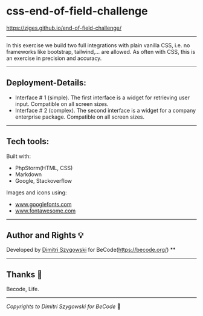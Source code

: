 # css-end-of-field-challenge
https://ziges.github.io/end-of-field-challenge/
***
In this exercise we build two full integrations with plain vanilla CSS, i.e. no frameworks like bootstrap, tailwind,... are allowed. 
As often with CSS, this is an exercise in precision and accuracy.
***
## Deployment-Details:
- Interface # 1 (simple). The first interface is a widget for retrieving user input. Compatible on all screen sizes.
- Interface # 2 (complex). The second interface is a widget for a company enterprise package. Compatible on all screen sizes.
***
## Tech tools:
Built with: 
+ PhpStorm(HTML, CSS)
+ Markdown
+ Google, Stackoverflow

Images and icons using:
* www.googlefonts.com
* www.fontawesome.com
***
## Author and Rights :bulb:
Developed by [Dimitri Szygowski](https://github.com/Ziges) for BeCode(https://becode.org/)
**

***
## Thanks :gift:
Becode, Life.

***
*Copyrights to Dimitri Szygowski for BeCode* :memo: